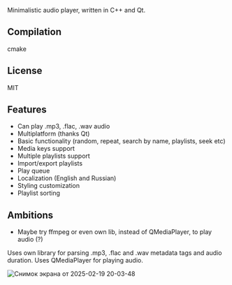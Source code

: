 Minimalistic audio player, written in C++ and Qt.

## Compilation
cmake

## License 
MIT

## Features
- Can play .mp3, .flac, .wav audio
- Multiplatform (thanks Qt)
- Basic functionality (random, repeat, search by name, playlists, seek etc)
- Media keys support 
- Multiple playlists support
- Import/export playlists
- Play queue
- Localization (English and Russian)
- Styling customization
- Playlist sorting

## Ambitions
- Maybe try ffmpeg or even own lib, instead of QMediaPlayer, to play audio (?)

Uses own library for parsing .mp3, .flac and .wav metadata tags and audio duration. 
Uses QMediaPlayer for playing audio.


![Снимок экрана от 2025-02-19 20-03-48](https://github.com/user-attachments/assets/bb6a1f04-490d-4855-993f-35045424d6df)



